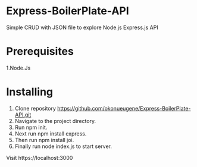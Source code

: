 # Express-BoilerPlate-API

Simple CRUD with JSON file to explore Node.js Express.js API

# Prerequisites

1.Node.Js

 # Installing

1. Clone repository
   https://github.com/okonueugene/Express-BoilerPlate-API.git
2. Navigate to the project directory.
3. Run npm init.
4. Next run npm install express.
5. Then run npm install joi.
6. Finally run node index.js to start server.

  Visit https://localhost:3000
